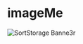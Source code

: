 # imageMe
![SortStorage Banne3r](https://github.com/user-attachments/assets/309ff1a6-713b-407d-bf37-bc61e9c3d7b5)
